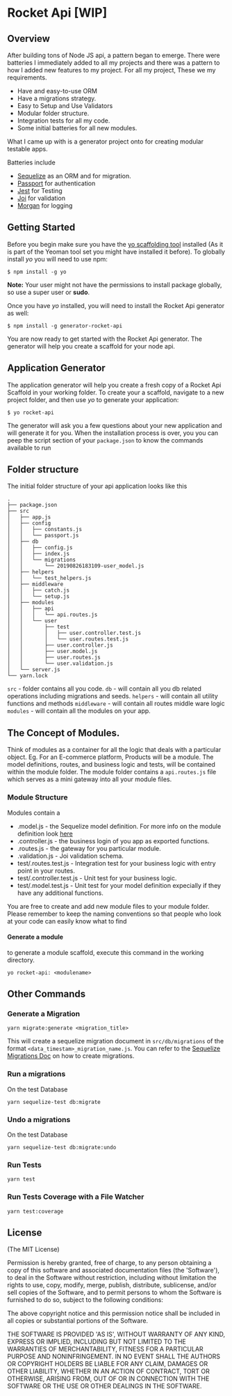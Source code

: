 # Rocket Api [WIP]

## Overview
After building tons of Node JS api, a pattern began to emerge. There were batteries I immediately 
added to all my projects and there was a pattern to how I added new features to my project. For all my project,
These we my requirements. 

- Have and easy-to-use ORM
- Have a migrations strategy.
- Easy to Setup and Use Validators
- Modular folder structure.
- Integration tests for all my code. 
- Some initial batteries for all new modules.

What I came up with is a generator project onto for creating modular testable apps. 

Batteries include 
- [Sequelize](https://sequelize.org/master/) as an ORM and for migration.
- [Passport](http://www.passportjs.org) for authentication
- [Jest](http://jestjs.io) for Testing
- [Joi](https://github.com/hapijs/joi) for validation
- [Morgan](https://github.com/expressjs/morgan) for logging

## Getting Started

Before you begin make sure you have the [yo scaffolding tool](http://yeoman.io/learning/index.html) installed (As it is part of the Yeoman tool set you might have installed it before). To globally install *yo* you will need to use npm:

```
$ npm install -g yo
```

**Note:** Your user might not have the permissions to install package globally, so use a super user or **sudo**.

Once you have *yo* installed, you will need to install the Rocket Api generator as well:

```
$ npm install -g generator-rocket-api
```

You are now ready to get started with the Rocket Api generator. The generator will help you create a scaffold for your node api.


## Application Generator

The application generator will help you create a fresh copy of a Rocket Api Scaffold in your working folder. To create your a scaffold, navigate to a new project folder, and then use *yo* to generate your application:

```
$ yo rocket-api
```

The generator will ask you a few questions about your new application and will generate it for you. When the installation process is over, you you can peep the script section of your `package.json`
to know the commands available to run

## Folder structure

The initial folder structure of your api application looks like this
```
.
├── package.json
├── src
│   ├── app.js
│   ├── config
│   │   ├── constants.js
│   │   └── passport.js
│   ├── db
│   │   ├── config.js
│   │   ├── index.js
│   │   └── migrations
│   │       └── 20190826183109-user_model.js
│   ├── helpers
│   │   └── test_helpers.js
│   ├── middleware
│   │   ├── catch.js
│   │   └── setup.js
│   ├── modules
│   │   ├── api
│   │   │   └── api.routes.js
│   │   └── user
│   │       ├── test
│   │       │   ├── user.controller.test.js
│   │       │   └── user.routes.test.js
│   │       ├── user.controller.js
│   │       ├── user.model.js
│   │       ├── user.routes.js
│   │       └── user.validation.js
│   └── server.js
└── yarn.lock
```
`src` - folder contains all you code.
`db` - will contain all you db related operations including migrations and seeds.
`helpers` - will contain all utility functions and methods
`middleware` - will contain all routes middle ware logic
`modules` - will contain all the modules on your app.

## The Concept of Modules. 

Think of modules as a container for all the logic that deals with a particular object.
Eg. For an E-commerce platform, Products will be a module. The model definitions, routes, and business logic and tests, will be contained within the module folder.
The module folder contains a `api.routes.js` file which serves as a mini gateway into all your module files. 

### Module Structure 
Modules contain a
-  <modulename>.model.js - the Sequelize model definition. For more info on the module definition look [here]()
-  <modulename>.controller.js - the business login of you app as exported functions.
-  <modulename>.routes.js - the gateway for you particular module.
-  <modulename>.validation.js - Joi validation schema.
-  test/<modulename>.routes.test.js - Integration test for your business logic with entry point in your routes.
-  test/<modulename>.controller.test.js - Unit test for your business logic.
-  test/<modulename>.model.test.js - Unit test for your model definition expecially if they have any additional functions.

You are free to create and add new module files to your module folder. Please remember to keep the naming conventions so that people who look at your code can easily know what to find 

#### Generate a module
to generate a module scaffold, execute this command in the working directory.
```
yo rocket-api: <modulename>
```

## Other Commands 

### Generate a Migration 

```
yarn migrate:generate <migration_title>
```
This will create a sequelize migration document in `src/db/migrations` of the format `<data_timestam>_migration_name.js`. You can refer to the [Sequelize Migrations Doc]() on how to create migrations.

### Run a migrations

On the test Database
```
yarn sequelize-test db:migrate
```

### Undo a migrations

On the test Database
```
yarn sequelize-test db:migrate:undo
```

### Run Tests 

```
yarn test 
```

### Run Tests Coverage with a File Watcher

```
yarn test:coverage
```


## License

(The MIT License)

Permission is hereby granted, free of charge, to any person obtaining
a copy of this software and associated documentation files (the
'Software'), to deal in the Software without restriction, including
without limitation the rights to use, copy, modify, merge, publish,
distribute, sublicense, and/or sell copies of the Software, and to
permit persons to whom the Software is furnished to do so, subject to
the following conditions:

The above copyright notice and this permission notice shall be
included in all copies or substantial portions of the Software.

THE SOFTWARE IS PROVIDED 'AS IS', WITHOUT WARRANTY OF ANY KIND,
EXPRESS OR IMPLIED, INCLUDING BUT NOT LIMITED TO THE WARRANTIES OF
MERCHANTABILITY, FITNESS FOR A PARTICULAR PURPOSE AND NONINFRINGEMENT.
IN NO EVENT SHALL THE AUTHORS OR COPYRIGHT HOLDERS BE LIABLE FOR ANY
CLAIM, DAMAGES OR OTHER LIABILITY, WHETHER IN AN ACTION OF CONTRACT,
TORT OR OTHERWISE, ARISING FROM, OUT OF OR IN CONNECTION WITH THE
SOFTWARE OR THE USE OR OTHER DEALINGS IN THE SOFTWARE.




